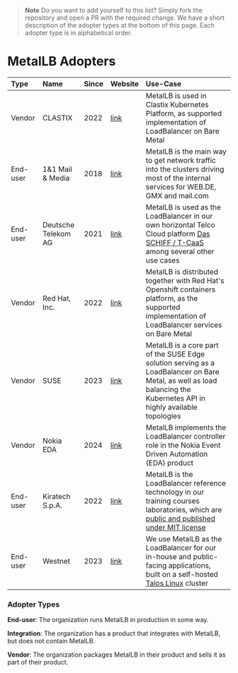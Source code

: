 
> **Note**
> Do you want to add yourself to this list? Simply fork the repository and open a PR with the required change.
> We have a short description of the adopter types at the bottom of this page. Each adopter type is in alphabetical order.

# MetalLB Adopters

| Type | Name | Since | Website | Use-Case |
|:-|:-|:-|:-|:-|
| Vendor | CLASTIX | 2022 | [link](https://clastix.io) | MetalLB is used in Clastix Kubernetes Platform, as supported implementation of LoadBalancer on Bare Metal|
| End-user | 1&1 Mail & Media | 2018 | [link](https://www.mail-and-media.com/) | MetalLB is the main way to get network traffic into the clusters driving most of the internal services for WEB.DE, GMX and mail.com |
| End-user | Deutsche Telekom AG | 2021 | [link](https://www.telekom.com) | MetalLB is used as the LoadBalancer in our own horizontal Telco Cloud platform [Das SCHIFF / T-CaaS](https://github.com/telekom/das-schiff) among several other use cases |
| Vendor | Red Hat, Inc. | 2022 | [link](https://www.redhat.com) | MetalLB is distributed together with Red Hat's Openshift containers platform, as the supported implementation of LoadBalancer services on Bare Metal|
| Vendor | SUSE | 2023 | [link](https://www.suse.com) | MetalLB is a core part of the SUSE Edge solution serving as a LoadBalancer on Bare Metal, as well as load balancing the Kubernetes API in highly available topologies |
| Vendor | Nokia EDA | 2024 | [link](https://docs.eda.dev) | MetalLB implements the LoadBalancer controller role in the Nokia Event Driven Automation (EDA) product|
| End-user | Kiratech S.p.A. | 2022 | [link](https://www.kiratech.it/) | MetalLB is the LoadBalancer reference technology in our training courses laboratories, which are [public and published under MIT license](https://github.com/kiratech/labs) |
| End-user | Westnet | 2023 | [link](https://www.westnet.ie/) | We use MetalLB as the LoadBalancer for our in-house and public-facing applications, built on a self-hosted [Talos Linux](https://talos.dev) cluster |


### Adopter Types

**End-user**: The organization runs MetalLB in production in some way.

**Integration**: The organization has a product that integrates with MetalLB, but does not contain MetalLB.

**Vendor**: The organization packages MetalLB in their product and sells it as part of their product.
